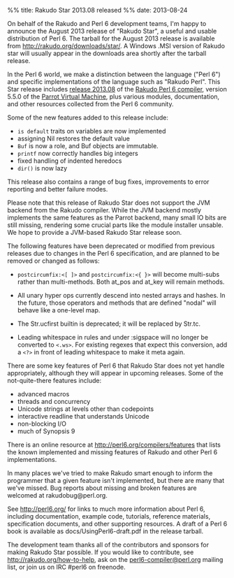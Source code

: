 %% title: Rakudo Star 2013.08 released
%% date: 2013-08-24

<p>On behalf of the Rakudo and Perl 6 development teams, I'm happy to announce the August 2013 release of "Rakudo Star", a useful and usable distribution of Perl 6. The tarball for the August 2013 release is available from <a href="http://rakudo.org/downloads/star/">http://rakudo.org/downloads/star/</a>. A Windows .MSI version of Rakudo star will usually appear in the downloads area shortly after the tarball release.</p>

<p>In the Perl 6 world, we make a distinction between the language ("Perl 6") and specific implementations of the language such as "Rakudo Perl".  This Star release includes <a href="https://github.com/rakudo/rakudo/blob/master/docs/announce/2013.08.md">release 2013.08</a> of the <a href="http://github.com/rakudo/rakudo">Rakudo Perl 6 compiler</a>, version 5.5.0 of the <a href="http://parrot.org">Parrot Virtual Machine</a>, plus various modules, documentation, and other resources collected from the Perl 6 community.</p>

<p>Some of the new features added to this release include:</p>

<ul>
<li><code>is default</code> traits on variables are now implemented</li>
<li>assigning Nil restores the default value</li>
<li><code>Buf</code> is now a role, and Buf objects are immutable.</li>
<li><code>printf</code> now correctly handles big integers</li>
<li>fixed handling of indented heredocs</li>
<li><code>dir()</code> is now lazy</li>
</ul>

<p>This release also contains a range of bug fixes, improvements to error reporting and better failure modes.</p>

<p>Please note that this release of Rakudo Star does not support the JVM backend from the Rakudo compiler. While the JVM backend mostly implements the same features as the Parrot backend, many small IO bits are still missing, rendering some crucial parts like the module installer unsable.  We hope to provide a JVM-based Rakudo Star release soon.</p>

<p>The following features have been deprecated or modified from previous releases due to changes in the Perl 6 specification, and are planned to be removed or changed as follows:</p>

<ul>
<li><p><code>postcircumfix:&lt;[ ]&gt;</code> and <code>postcircumfix:&lt;{ }&gt;</code> will become multi-subs rather than multi-methods. Both at_pos and at_key will remain methods.</p></li>
<li><p>All unary hyper ops currently descend into nested arrays and hashes. In the future, those operators and methods that are defined "nodal" will behave like a one-level map.</p></li>
<li><p>The Str.ucfirst builtin is deprecated; it will be replaced by Str.tc.</p></li>
<li><p>Leading whitespace in rules and under :sigspace will no longer be converted to <code>&lt;.ws&gt;</code>.  For existing regexes that expect this conversion, add a <code>&lt;?&gt;</code> in front of leading whitespace to make it meta again.</p></li>
</ul>

<p>There are some key features of Perl 6 that Rakudo Star does not yet handle appropriately, although they will appear in upcoming releases.  Some of the not-quite-there features include:</p>

<ul>
<li>advanced macros</li>
<li>threads and concurrency</li>
<li>Unicode strings at levels other than codepoints</li>
<li>interactive readline that understands Unicode</li>
<li>non-blocking I/O</li>
<li>much of Synopsis 9</li>
</ul>
<p>There is an online resource at <a href="http://perl6.org/compilers/features">http://perl6.org/compilers/features</a> that lists the known implemented and missing features of Rakudo and other Perl 6 implementations.</p>

<p>In many places we've tried to make Rakudo smart enough to inform the programmer that a given feature isn't implemented, but there are many that we've missed.  Bug reports about missing and broken features are welcomed at rakudobug@perl.org.</p>
<p>See <a href="http://perl6.org/">http://perl6.org/</a> for links to much more information about Perl 6, including documentation, example code, tutorials, reference materials, specification documents, and other supporting resources.  A draft of a Perl 6 book is available as docs/UsingPerl6-draft.pdf in the release tarball.</p>

<p>The development team thanks all of the contributors and sponsors for making Rakudo Star possible.  If you would like to contribute, see <a href="http://rakudo.org/how-to-help">http://rakudo.org/how-to-help</a>, ask on the <a href="mailto:perl6-compiler@perl.org">perl6-compiler@perl.org</a> mailing list, or join us on IRC #perl6 on freenode.</p>